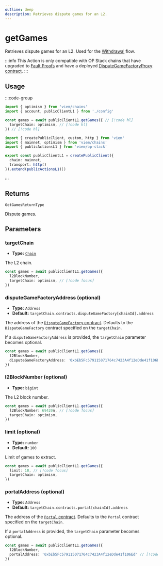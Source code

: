 ```yaml
---
outline: deep
description: Retrieves dispute games for an L2.
---
```


# getGames

Retrieves dispute games for an L2. Used for the [Withdrawal](/op-stack/guides/withdrawals) flow.

:::info
This Action is only compatible with OP Stack chains that have upgraded to [Fault Proofs](https://docs.optimism.io/stack/protocol/fault-proofs/overview) and have a deployed [DisputeGameFactoryProxy contract](https://github.com/ethereum-optimism/superchain-registry/blob/main/superchain/extra/addresses/addresses.json).
:::

## Usage

:::code-group

```ts [example.ts]
import { optimism } from 'viem/chains'
import { account, publicClientL1 } from './config'

const games = await publicClientL1.getGames({ // [!code hl]
  targetChain: optimism, // [!code hl]
}) // [!code hl]
```

```ts [config.ts]
import { createPublicClient, custom, http } from 'viem'
import { mainnet, optimism } from 'viem/chains'
import { publicActionsL1 } from 'viem/op-stack'

export const publicClientL1 = createPublicClient({
  chain: mainnet,
  transport: http()
}).extend(publicActionsL1())
```

:::

## Returns

`GetGamesReturnType`

Dispute games.

## Parameters

### targetChain

- **Type:** [`Chain`](/docs/glossary/types#chain)

The L2 chain.

```ts
const games = await publicClientL1.getGames({
  l2BlockNumber,
  targetChain: optimism, // [!code focus]
})
```

### disputeGameFactoryAddress (optional)

- **Type:** `Address`
- **Default:** `targetChain.contracts.disputeGameFactory[chainId].address`

The address of the [`DisputeGameFactory` contract](https://github.com/ethereum-optimism/optimism/blob/develop/packages/contracts-bedrock/src/dispute/DisputeGameFactory.sol). Defaults to the `DisputeGameFactory` contract specified on the `targetChain`.

If a `disputeGameFactoryAddress` is provided, the `targetChain` parameter becomes optional.

```ts
const games = await publicClientL1.getGames({
  l2BlockNumber,
  disputeGameFactoryAddress: '0xbEb5Fc579115071764c7423A4f12eDde41f106Ed' // [!code focus]
})
```

### l2BlockNumber (optional)

- **Type:** `bigint`

The L2 block number.

```ts
const games = await publicClientL1.getGames({ 
  l2BlockNumber: 69420n, // [!code focus]
  targetChain: optimism, 
}) 
```

### limit (optional)

- **Type:** `number`
- **Default:** `100`

Limit of games to extract.

```ts
const games = await publicClientL1.getGames({ 
  limit: 10, // [!code focus]
  targetChain: optimism, 
}) 
```

### portalAddress (optional)

- **Type:** `Address`
- **Default:** `targetChain.contracts.portal[chainId].address`

The address of the [`Portal` contract](https://github.com/ethereum-optimism/optimism/blob/develop/packages/contracts-bedrock/src/L1/OptimismPortal2.sol). Defaults to the `Portal` contract specified on the `targetChain`.

If a `portalAddress` is provided, the `targetChain` parameter becomes optional.

```ts
const games = await publicClientL1.getGames({
  l2BlockNumber,
  portalAddress: '0xbEb5Fc579115071764c7423A4f12eDde41f106Ed' // [!code focus]
})
```